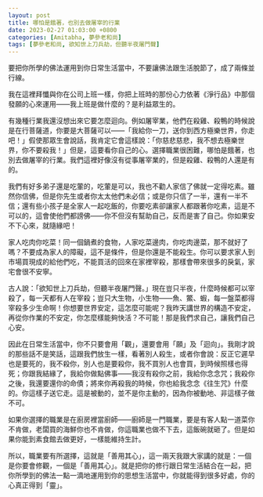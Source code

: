 ```yaml
---
layout: post
title: 哪怕是餓著，也別去做屠宰的行業
date: 2023-02-27 01:03:00 +0800
categories: [Amitabha, 夢參老和尚]
tags: [夢參老和尚, 欲知世上刀兵劫，但聽半夜屠門聲]
---
```


要把你所學的佛法運用到你日常生活當中，不要讓佛法跟生活脫節了，成了兩條並行線。

我在這裡拜懺與你在公司上班一樣，你把上班時的那份心力依著《淨行品》中那個發願的心來運用——我上班是做什麼的？是利益眾生的。

有幾種行業我還沒想出來它要怎麼迴向。例如屠宰業，他們在殺雞、殺鴨的時候說是在行菩薩道，你要是大菩薩可以——「我給你一刀，送你到西方極樂世界，你走吧！」假使那眾生會說話，我肯定它會這樣說：「你慈悲慈悲，我不想去極樂世界，你不要殺我！」但是，這要看你自己的心。選擇職業很困難，哪怕是餓著，也別去做屠宰的行業。我們這裡好像沒有從事屠宰業的，但是殺雞、殺鴨的人還是有的。

我們有好多弟子還是吃葷的，吃葷是可以，我也不勸人家信了佛就一定得吃素。雖然你信佛，但是你先生或者你太太他們未必信；或是你只信了一半，還有一半不信；還有些小孩子是全家人一起吃飯的，你要吃素卻讓家人都跟著你吃素，這是不可以的，這會使他們都謗佛——你不但沒有幫助自己，反而是害了自己。你如果安不下心來，就隨緣吧！

家人吃肉你吃菜！同一個鍋煮的食物，人家吃菜邊肉，你吃肉邊菜，那不就好了嗎？不要成為家人的障礙，這不是條件，但是你還是不能殺生。你可以要求家人到市場買現成的給他們吃，不能買活的回來在家裡宰殺，那樣會帶來很多的戾氣，家宅會很不安寧。

古人說：「欲知世上刀兵劫，但聽半夜屠門聲。」現在豈只半夜，什麼時候都可以宰殺了，每一天都有人在宰殺；豈只大生物，小生物——魚、鱉、蝦，每一盤菜都得宰殺多少生命啊！你想要世界安定，這怎麼可能呢？我昨天講世界的構造不安定，再從你作業的不安定，你怎麼樣能夠快活？不可能！那是我們求自己，讓我們自己心安。

因此在日常生活當中，你不只要會用「觀」，還要會用「願」及「迴向」。我剛才說的那些話不是笑話，這跟我們放生一樣，看著別人殺生，或者你會說：反正它遲早也是要死的，我不殺你，別人也是要殺你，我不買別人也會買，到時候照樣也得死；你跟我結緣了，我給你做點佛事——我沒有殺你之前，我給你念念咒；我殺你之後，我還要還你的命債；將來你再殺我的時候，你也給我念念《往生咒》什麼的。你這樣子送它走。這是被動的，並不是你主動的，因為你被動地、非這樣子做不可。

如果你選擇的職業是在廚房裡當廚師——廚師是一門職業，要是有客人點一道菜你不肯做，老闆買的海鮮你也不肯做，你這職業也做不下去，這飯碗就砸了。但是如果你能到素食館去做更好，一樣能維持生計。

所以，職業要有所選擇，這就是「善用其心」，這一兩天我跟大家講的就是：一個是你要會修觀，一個是「善用其心」。就是把你的修行跟日常生活結合在一起，把你所學到的佛法一點一滴地運用到你的思想生活當中，你就能得到很多好處，你的心真正得到「靈」。
